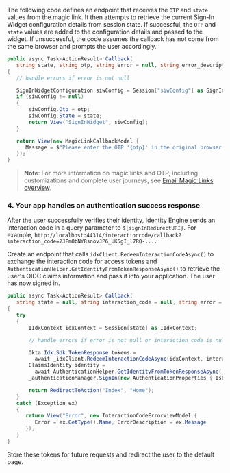 The following code defines an endpoint that receives the `OTP` and `state` values from the magic link. It then attempts to retrieve the current Sign-In Widget configuration details from session state. If successful, the `OTP` and `state` values are added to the configuration details and passed to the widget. If unsuccessful, the code assumes the callback has not come from the same browser and prompts the user accordingly.

```csharp
public async Task<ActionResult> Callback(
   string state, string otp, string error = null, string error_description = null)
{
   // handle errors if error is not null

   SignInWidgetConfiguration siwConfig = Session["siwConfig"] as SignInWidgetConfiguration;
   if (siwConfig != null)
   {
       siwConfig.Otp = otp;
       siwConfig.State = state;
       return View("SignInWidget", siwConfig);
   }

   return View(new MagicLinkCallbackModel {
      Message = $"Please enter the OTP '{otp}' in the original browser tab to finish the flow."
   });
}
```

> **Note**: For more information on magic links and OTP, including customizations and complete user journeys, see [Email Magic Links overview](/docs/guides/email-magic-links-overview/main/).

### 4. Your app handles an authentication success response

After the user successfully verifies their identity, Identity Engine sends an interaction code in a query parameter to `${signInRedirectURI}`. For example, `http://localhost:44314/interactioncode/callback?interaction_code=2JFmObNY8snovJP6_UK5gI_l7RQ-....`

Create an endpoint that calls `idxClient.RedeemInteractionCodeAsync()` to exchange the interaction code for access tokens and `AuthenticationHelper.GetIdentityFromTokenResponseAsync()` to retrieve the user's OIDC claims information and pass it into your application. The user has now signed in.

```csharp
public async Task<ActionResult> Callback(
   string state = null, string interaction_code = null, string error = null, string error_description = null)
{
   try
   {
       IIdxContext idxContext = Session[state] as IIdxContext;

       // handle errors if error is not null or interaction_code is null

       Okta.Idx.Sdk.TokenResponse tokens =
         await _idxClient.RedeemInteractionCodeAsync(idxContext, interaction_code);
       ClaimsIdentity identity =
         await AuthenticationHelper.GetIdentityFromTokenResponseAsync(_idxClient.Configuration, tokens);
       _authenticationManager.SignIn(new AuthenticationProperties { IsPersistent = false }, identity);

       return RedirectToAction("Index", "Home");
   }
   catch (Exception ex)
   {
      return View("Error", new InteractionCodeErrorViewModel {
         Error = ex.GetType().Name, ErrorDescription = ex.Message
      });
   }
}
```

Store these tokens for future requests and redirect the user to the default page.
